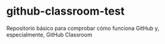 # github-classroom-test
Repositorio básico para comprobar cómo funciona GitHub y, especialmente, GitHub Classroom

